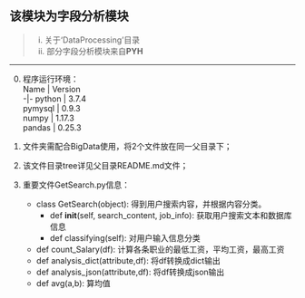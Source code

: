 ## 该模块为字段分析模块
> &ensp; i. 关于‘DataProcessing’目录  
> &ensp; ii. 部分字段分析模块来自**PYH**  
---

0. 程序运行环境：  
    Name | Version  
    -|-
    python | 3.7.4  
    pymysql | 0.9.3  
    numpy | 1.17.3  
    pandas | 0.25.3  


1. 文件夹需配合BigData使用，将2个文件放在同一父目录下；
2. 该文件目录tree详见父目录README.md文件；
3. 重要文件GetSearch.py信息：  
    + class GetSearch(object):  得到用户搜索内容，并根据内容分类。
        + def __init__(self, search_content, job_info):     获取用户搜索文本和数据库信息
        + def classifying(self): 对用户输入信息分类
    + def count_Salary(df): 计算各条职业的最低工资，平均工资，最高工资
    + def analysis_dict(attribute,df): 将df转换成dict输出
    + def analysis_json(attribute,df): 将df转换成json输出
    + def avg(a,b): 算均值


